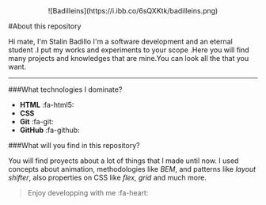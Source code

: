 
<center> 
![Badilleins](https://i.ibb.co/6sQXKtk/badilleins.png)
</center>

#About this repository 

Hi mate, I'm Stalin Badillo I'm a software development and an eternal student .I put my works and experiments to your scope .Here you will find many projects and knowledges that are mine.You can look all the that you want.
___
###What technologies I dominate?
- **HTML** :fa-html5:
- **CSS** 
- **Git** :fa-git:
- **GitHub** :fa-github: 

###What will you find in this repository?

You will find proyects about a lot of things that I made until now. I used concepts about animation, methodologies like *BEM*, and patterns like *layout shifter*, also properties on CSS like *flex, grid* and much more.
>Enjoy developping with me  :fa-heart:
